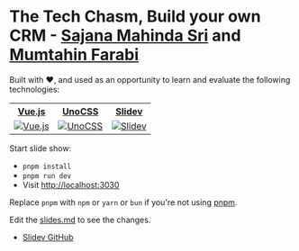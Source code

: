 # The Tech Chasm, Build your own CRM - [Sajana Mahinda Sri](https://www.linkedin.com/in/jan-mahinda-sri-485472112) and [Mumtahin Farabi](https://www.linkedin.com/in/mfarabi/)

Built with ❤️, and used as an opportunity to learn and evaluate the following technologies:

<table align="center">
  <tr>
    <th align="center">
      <a
        href="https://vuejs.org/"
        ><strong>Vue.js</strong></a
      >
    </th>
    <th align="center">
      <a
        href="https://unocss.dev"
        ><strong>UnoCSS</strong></a
      >
    </th>
    <th align="center">
      <a
        href="https://sli.dev"
        ><strong>Slidev</strong></a
      >
    </th>
  </tr>
  <tr>
    <td align="center">
      <a
        href="https://vuejs.org/"
      >
        <img
          src="https://github.com/user-attachments/assets/4b9883be-3055-43a2-896a-f2bf2176b9f5"
          alt="Vue.js"
        />
      </a>
    </td>
    <td align="center">
      <a
        href="https://unocss.dev/"
      >
        <img
          src="https://github.com/user-attachments/assets/bd8687fb-7265-4c4e-bbdf-21382380b211"
          alt="UnoCSS"
        />
      </a>
    </td>
    <td align="center">
      <a
        href="https://sli.dev"
      >
        <img
          src="https://github.com/user-attachments/assets/64206a9d-78b7-4390-b6fb-bb2a2a143f42"
          alt="Slidev"
        />
      </a>
    </td>
  </tr>
</table>

Start slide show:
- `pnpm install`
- `pnpm run dev`
- Visit <http://localhost:3030>

Replace `pnpm` with `npm` or `yarn` or `bun` if you're not using [pnpm](https://pnpm.io/).

Edit the [slides.md](./slides.md) to see the changes.


- [Slidev GitHub](https://github.com/slidevjs/slidev)
